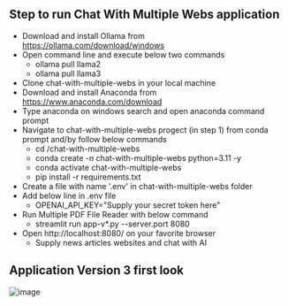 ## Step to run Chat With Multiple Webs application
- Download and install Ollama from https://ollama.com/download/windows
- Open command line and execute below two commands
    * ollama pull llama2
    * ollama pull llama3
- Clone chat-with-multiple-webs in your local machine
- Download and install Anaconda from https://www.anaconda.com/download
- Type anaconda on windows search and open anaconda command prompt
- Navigate to chat-with-multiple-webs progect (in step 1) from conda prompt and/by follow below commands
    * cd <basepath>/chat-with-multiple-webs
    * conda create -n chat-with-multiple-webs python=3.11 -y
    * conda activate chat-with-multiple-webs
    * pip install -r requirements.txt
- Create a file with name '.env' in chat-with-multiple-webs folder
- Add below line in .env file
    * OPENAI_API_KEY="Supply your secret token here"
- Run Multiple PDF File Reader with below command
    * streamlit run app-v*.py --server.port 8080
- Open http://localhost:8080/ on your favorite browser
    * Supply news articles websites and chat with AI

## Application Version 3 first look
![image](https://github.com/ThirdEyeInfo/chat-with-multiple-web/assets/93641638/03d5daf1-a1d4-460d-8105-3eaea064bd2d)

